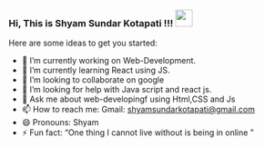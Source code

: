 ### Hi, This is Shyam Sundar Kotapati !!! <img src="https://raw.githubusercontent.com/MartinHeinz/MartinHeinz/master/wave.gif" width="30px">


Here are some ideas to get you started:

- 🔭 I’m currently working on Web-Development.
- 🌱 I’m currently learning  React using JS.
- 👯 I’m looking to collaborate on google
- 🤔 I’m looking for help with Java script and react js.
- 💬 Ask me about web-developingf using Html,CSS and Js
- 📫 How to reach me: Gmail: shyamsundarkotapati@gmail.com 
- 😄 Pronouns: Shyam
- ⚡ Fun fact: “One thing I cannot live without is being in online ”


